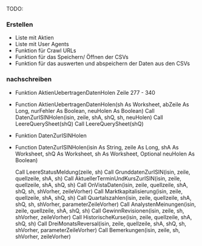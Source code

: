 TODO:

### Erstellen

- Liste mit Aktien
- Liste mit User Agents
- Funktion für Crawl URLs
- Funktion für das Speichern/ Öffnen der CSVs
- Funktion für das auswerten und abspeichern der Daten aus den CSVs

### nachschreiben

- Funktion AktienUebertragenDatenHolen Zeile 277 - 340

- Function AktienUebertragenDatenHolen(sh As Worksheet, abZeile As Long, nurFehler As Boolean, neuHolen As Boolean)
    Call DatenZurISINHolen(isin, zeile, shA, shQ, sh, neuHolen)
    Call LeereQuerySheet(shQ)
    Call LeereQuerySheet(shQ)

- Funktion DatenZurISINHolen
- Function DatenZurISINHolen(isin As String, zeile As Long, shA As Worksheet, shQ As Worksheet, sh As Worksheet, Optional neuHolen As Boolean)

    Call LeereStatusMeldung(zeile, sh)
    Call GrunddatenZurISIN(isin, zeile, quellzeile, shA, sh)
    Call AktuellerTerminUndKursZurISIN(isin, zeile, quellzeile, shA, shQ, sh)
    Call OnVistaDaten(isin, zeile, quellzeile, shA, shQ, sh, shVorher, zeileVorher)
    Call Marktkapitalisierung(isin, zeile, quellzeile, shA, shQ, sh)
    Call Quartalszahlen(isin, zeile, quellzeile, shA, shQ, sh, shVorher, parameterZeileVorher)
    Call AnalystenMeinungen(isin, zeile, quellzeile, shA, shQ, sh)
    Call GewinnRevisionen(isin, zeile, sh, shVorher, zeileVorher)
    Call HistorischeKurse(isin, zeile, quellzeile, shA, shQ, sh)
    Call DreiMonatsReversal(isin, zeile, quellzeile, shA, shQ, sh, shVorher, parameterZeileVorher)
    Call Bemerkungen(isin, zeile, sh, shVorher, zeileVorher)
